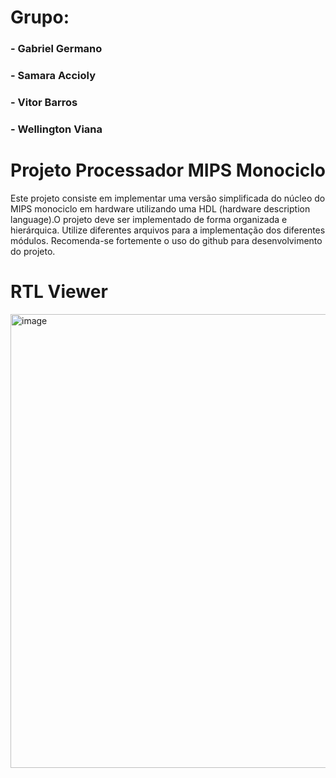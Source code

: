 # Grupo:
### -  Gabriel Germano
### -  Samara Accioly
### -  Vitor Barros
### -  Wellington Viana

# Projeto Processador MIPS Monociclo

Este projeto consiste em implementar uma versão simplificada do núcleo do MIPS monociclo em hardware utilizando uma HDL (hardware description language).O projeto deve ser implementado de forma organizada e hierárquica. Utilize diferentes arquivos para a implementação dos diferentes módulos. Recomenda-se fortemente o uso do github para desenvolvimento do projeto.

# RTL Viewer

<img width="1874" height="726" alt="image" src="https://github.com/user-attachments/assets/75ea71ab-7613-4acd-9e17-51d13770174b" />


